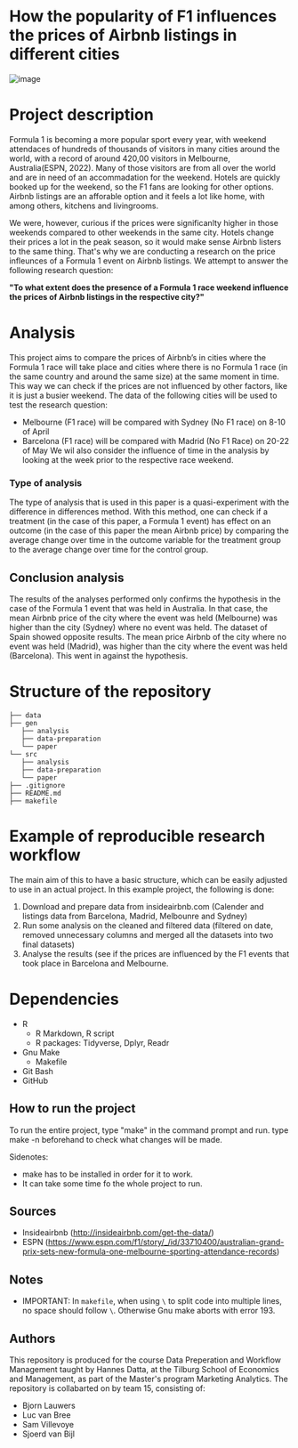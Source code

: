 # How the popularity of F1 influences the prices of Airbnb listings in different cities
![image](https://user-images.githubusercontent.com/109277196/194825057-e42f7bf1-74fb-40be-ab0a-332552b59e9a.png)


# Project description
Formula 1 is becoming a more popular sport every year, with weekend attendaces of hundreds of thousands of visitors in many cities around the world, with a record of around 420,00 visitors in Melbourne, Australia(ESPN, 2022). Many of those visitors are from all over the world and are in need of an accommadation for the weekend. Hotels are quickly booked up for the weekend, so the F1 fans are looking for other options. Airbnb listings are an afforable option and it feels a lot like home, with among others, kitchens and livingrooms.

We were, however, curious if the prices were significanlty higher in those weekends compared to other weekends in the same city. Hotels change their prices a lot in the peak season, so it would make sense Airbnb listers to the same thing. That's why we are conducting a research on the price infleunces of a Formula 1 event on Airbnb listings. We attempt to answer the following research question:

**"To what extent does the presence of a Formula 1 race weekend influence the prices of Airbnb listings in the respective city?"**

# Analysis
This project aims to compare the prices of Airbnb’s in cities where the Formula 1 race will take place and cities where there is no Formula 1 race (in the same country and around the same size) at the same moment in time. This way we can check if the prices are not influenced by other factors, like it is just a busier weekend. 
The data of the following cities will be used to test the research question:
-	Melbourne (F1 race) will be compared with Sydney (No F1 race) on 8-10 of April
-	Barcelona (F1 race) will be compared with Madrid (No F1 Race) on 20-22 of May
We wil also consider the influence of time in the analysis by looking at the week prior to the respective race weekend. 

### Type of analysis
The type of analysis that is used in this paper is a quasi-experiment with the difference in differences method. With this method, one can check if a treatment (in the case of this paper, a Formula 1 event) has effect on an outcome (in the case of this paper the mean Airbnb price) by comparing the average change over time in the outcome variable for the treatment group to the average change over time for the control group. 

## Conclusion analysis
The results of the analyses performed only confirms the hypothesis in the case of the Formula 1 event that was held in Australia. In that case, the mean Airbnb price of the city where the event was held (Melbourne) was higher than the city (Sydney) where no event was held. The dataset of Spain showed opposite results. The mean price Airbnb of the city where no event was held (Madrid), was higher than the city where the event was held (Barcelona). This went in against the hypothesis.

# Structure of the repository
```
├── data
├── gen
   ├── analysis
   ├── data-preparation
   └── paper
└── src
   ├── analysis
   ├── data-preparation
   └── paper
├── .gitignore
├── README.md
├── makefile

```

# Example of reproducible research workflow 

The main aim of this to have a basic structure, which can be easily adjusted to use in an actual project. In this example project, the following is done: 
1. Download and prepare data from insideairbnb.com (Calender and listings data from Barcelona, Madrid, Melbounre and Sydney)
2. Run some analysis on the cleaned and filtered data (filtered on date, removed unnecessary columns and merged all the datasets into two final datasets)
3. Analyse the results (see if the prices are influenced by the F1 events that took place in Barcelona and Melbourne.

# Dependencies
- R 
   - R Markdown, R script
   - R packages: Tidyverse, Dplyr, Readr
- Gnu Make
   - Makefile
- Git Bash
- GitHub

## How to run the project
To run the entire project, type "make" in the command prompt and run. type make -n beforehand to check what changes will be made.

Sidenotes: 
- make has to be installed in order for it to work.
- It can take some time fo the whole project to run.

## Sources
- Insideairbnb (http://insideairbnb.com/get-the-data/)
- ESPN (https://www.espn.com/f1/story/_/id/33710400/australian-grand-prix-sets-new-formula-one-melbourne-sporting-attendance-records)

## Notes
- IMPORTANT: In `makefile`, when using `\` to split code into multiple lines, no space should follow `\`. Otherwise Gnu make aborts with error 193. 

## Authors
This repository is produced for the course Data Preperation and Workflow Management taught by Hannes Datta, at the Tilburg School of Economics and Management, as part of the Master's program Marketing Analytics. The repository is collabarted on by team 15, consisting of:
- Bjorn Lauwers
- Luc van Bree
- Sam Villevoye
- Sjoerd van Bijl
